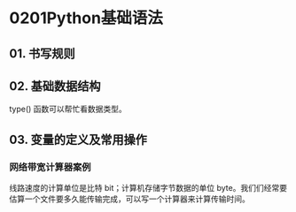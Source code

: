 # 0201Python基础语法

## 01. 书写规则

## 02. 基础数据结构

type() 函数可以帮忙看数据类型。

## 03. 变量的定义及常用操作

### 网络带宽计算器案例

线路速度的计算单位是比特 bit；计算机存储字节数据的单位 byte。我们们经常要估算一个文件要多久能传输完成，可以写一个计算器来计算传输时间。

